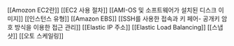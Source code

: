 [[Amozon EC2란]]
[[EC2 사용 절차]]
[[AMI-OS 및 소프트웨어가 설치된 디스크 이미지]]
[[인스턴스 유형]]
[[Amazon EBS]]
[[SSH를 사용한 접속과 키 페어- 공개키 암호 방식을 이용한 접근 관리]]
[[Elastic IP 주소]]
[[Elastic Load Balancing]]
[[스냅샷]]
[[오토 스케일링]]
